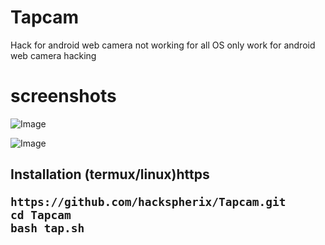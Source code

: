 # Tapcam
Hack for android web camera not working for all OS only work for android web camera hacking 

# screenshots
![Image](https://github.com/user-attachments/assets/e7236d80-3264-4767-b756-1e01d2daeeb3)

![Image](https://github.com/user-attachments/assets/c2750226-3baa-4145-b3eb-d1a99c34b350)

<h2 style="color: #red;">Installation (termux/linux)https

```
https://github.com/hackspherix/Tapcam.git
cd Tapcam
bash tap.sh

```
